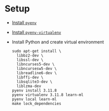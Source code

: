 # Setup

- [Install `pyenv`](https://github.com/pyenv/pyenv?tab=readme-ov-file#getting-pyenv)
- [Install `pyenv-virtualenv`](https://github.com/pyenv/pyenv?tab=readme-ov-file#getting-pyenv)
- Install Python and create virtual environment

  ```
  sudo apt-get install \
    libbz2-dev \
    libssl-dev \
    libncurses5-dev \
    libncursesw5-dev \
    libreadline6-dev \
    libffi-dev \
    libsqlite3-dev \
    liblzma-dev
  pyenv install 3.11.8
  pyenv virtualenv 3.11.8 learn-ml
  pyenv local learn-ml
  make lock_dependencies
  ```
